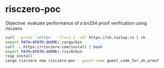 # risczero-poc

Objective: evaluate performance of a bn254 proof verification using risczero.

```bash
curl --proto '=https' --tlsv1.2 -sSf https://sh.rustup.rs | sh
export PATH=$PATH:$HOME/.cargo/bin
curl -L https://risczero.com/install | bash
export PATH=$PATH:$HOME/.risc0/bin
rzup install
cargo risczero new risczero-poc --guest-name guest_code_for_zk_proof
```